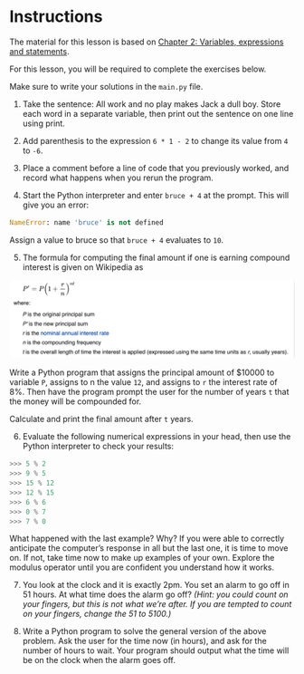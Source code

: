 # Instructions  

The material for this lesson is based on [Chapter 2: Variables, expressions and statements](https://learnpythontherightway.com/chapter/chapter-2.html).

For this lesson, you will be required to complete the exercises below. 

Make sure to write your solutions in the `main.py` file.


1. Take the sentence: All work and no play makes Jack a dull boy. Store each word in a separate variable, then print out the sentence on one line using print.


2. Add parenthesis to the expression `6 * 1 - 2` to change its value from `4` to `-6`.


3. Place a comment before a line of code that you previously worked, and record what happens when you rerun the program.


4. Start the Python interpreter and enter `bruce + 4` at the prompt. This will give you an error:

```python
NameError: name 'bruce' is not defined
```

Assign a value to bruce so that `bruce + 4` evaluates to `10`.
  
5. The formula for computing the final amount if one is earning compound interest is given on Wikipedia as

![Compounded Interest Formula](assets/compound_interest_formula.png)

Write a Python program that assigns the principal amount of $10000 to variable `P`, assigns to n the value `12`, and assigns to `r` the interest rate of 8%. Then have the program prompt the user for the number of years `t` that the money will be compounded for. 

Calculate and print the final amount after `t` years.

6. Evaluate the following numerical expressions in your head, then use the Python interpreter to check your results:

```python
>>> 5 % 2
>>> 9 % 5
>>> 15 % 12
>>> 12 % 15
>>> 6 % 6
>>> 0 % 7
>>> 7 % 0
```

What happened with the last example? Why? If you were able to correctly anticipate the computer’s response in all but the last one, it is time to move on. If not, take time now to make up examples of your own. Explore the modulus operator until you are confident you understand how it works.

7. You look at the clock and it is exactly 2pm. You set an alarm to go off in 51 hours. At what time does the alarm go off? _(Hint: you could count on your fingers, but this is not what we’re after. If you are tempted to count on your fingers, change the 51 to 5100.)_


8. Write a Python program to solve the general version of the above problem. Ask the user for the time now (in hours), and ask for the number of hours to wait. Your program should output what the time will be on the clock when the alarm goes off.
  
